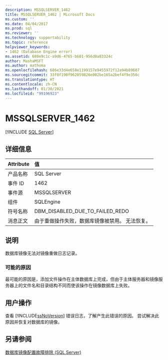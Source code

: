 ```yaml
---
description: MSSQLSERVER_1462
title: MSSQLSERVER_1462 | Microsoft Docs
ms.custom: ''
ms.date: 04/04/2017
ms.prod: sql
ms.reviewer: ''
ms.technology: supportability
ms.topic: reference
helpviewer_keywords:
- 1462 (Database Engine error)
ms.assetid: 680e9c1c-a9d6-4765-b601-956d0a83324c
author: MashaMSFT
ms.author: mathoma
ms.openlocfilehash: 686e33d4e658e1199157e9455972f12a94b89607
ms.sourcegitcommit: 33f0f190f962059826e002be165a2bef4f9e350c
ms.translationtype: HT
ms.contentlocale: zh-CN
ms.lasthandoff: 01/30/2021
ms.locfileid: "99196923"
---
```

# <a name="mssqlserver_1462"></a>MSSQLSERVER_1462
 [!INCLUDE [SQL Server](../../includes/applies-to-version/sqlserver.md)]
  
## <a name="details"></a>详细信息  
  
| Attribute | 值 |  
| :-------- | :---- |  
|产品名称|SQL Server|  
|事件 ID|1462|  
|事件源|MSSQLSERVER|  
|组件|SQLEngine|  
|符号名称|DBM_DISABLED_DUE_TO_FAILED_REDO|  
|消息正文|由于重做操作失败，数据库镜像被禁用。 无法恢复。|  
  
## <a name="explanation"></a>说明  
数据库镜像无法对镜像重做日志记录。  
  
### <a name="possible-causes"></a>可能的原因  
最可能的原因是，添加文件操作在主体数据库上完成，但由于主体服务器和镜像服务器上的文件名和目录结构不同而使该操作在镜像数据库上失败。  
  
## <a name="user-action"></a>用户操作  
查看 [!INCLUDE[ssNoVersion](../../includes/ssnoversion-md.md)] 错误日志，了解产生此错误的原因。 尝试解决此原因并恢复对数据库的镜像。  
  
## <a name="see-also"></a>另请参阅  
[数据库镜像配置故障排除 (SQL Server)](~/database-engine/database-mirroring/troubleshoot-database-mirroring-configuration-sql-server.md)  
  
